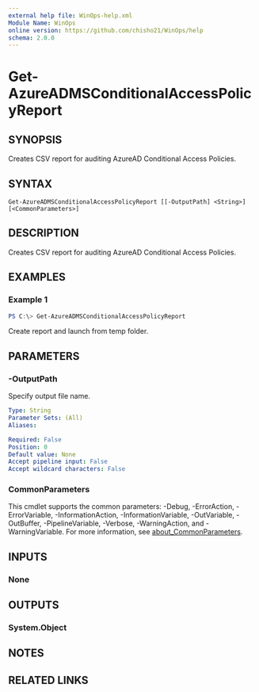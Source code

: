 ```yaml
---
external help file: WinOps-help.xml
Module Name: WinOps
online version: https://github.com/chisho21/WinOps/help
schema: 2.0.0
---
```


# Get-AzureADMSConditionalAccessPolicyReport

## SYNOPSIS
Creates CSV report for auditing AzureAD Conditional Access Policies.

## SYNTAX

```
Get-AzureADMSConditionalAccessPolicyReport [[-OutputPath] <String>] [<CommonParameters>]
```

## DESCRIPTION
Creates CSV report for auditing AzureAD Conditional Access Policies.

## EXAMPLES

### Example 1
```powershell
PS C:\> Get-AzureADMSConditionalAccessPolicyReport
```

Create report and launch from temp folder.

## PARAMETERS

### -OutputPath
Specify output file name.

```yaml
Type: String
Parameter Sets: (All)
Aliases:

Required: False
Position: 0
Default value: None
Accept pipeline input: False
Accept wildcard characters: False
```

### CommonParameters
This cmdlet supports the common parameters: -Debug, -ErrorAction, -ErrorVariable, -InformationAction, -InformationVariable, -OutVariable, -OutBuffer, -PipelineVariable, -Verbose, -WarningAction, and -WarningVariable. For more information, see [about_CommonParameters](http://go.microsoft.com/fwlink/?LinkID=113216).

## INPUTS

### None

## OUTPUTS

### System.Object
## NOTES

## RELATED LINKS

